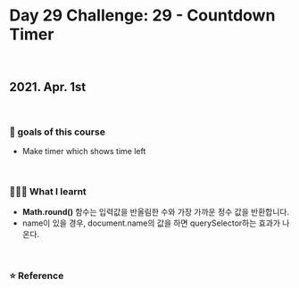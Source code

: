 # Day 29 Challenge: 29 - Countdown Timer

<br>

## 2021. Apr. 1st

<br>

### 💙 goals of this course

- Make timer which shows time left

<br>

### 👩🏻‍💻 What I learnt

- **Math.round()** 함수는 입력값을 반올림한 수와 가장 가까운 정수 값을 반환합니다.
- name이 있을 경우, document.name의 값을 하면 querySelector하는 효과가 나온다.

<br>

### ⭐️ Reference

